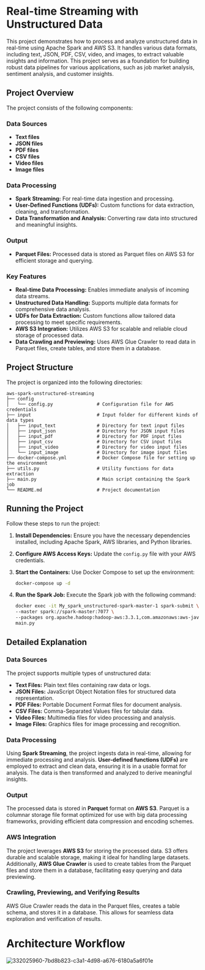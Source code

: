# Real-time Streaming with Unstructured Data

This project demonstrates how to process and analyze unstructured data in real-time using Apache Spark and AWS S3. It handles various data formats, including text, JSON, PDF, CSV, video, and images, to extract valuable insights and information. This project serves as a foundation for building robust data pipelines for various applications, such as job market analysis, sentiment analysis, and customer insights.

## Project Overview

The project consists of the following components:

### Data Sources

- **Text files**
- **JSON files**
- **PDF files**
- **CSV files**
- **Video files**
- **Image files**

### Data Processing

- **Spark Streaming:** For real-time data ingestion and processing.
- **User-Defined Functions (UDFs):** Custom functions for data extraction, cleaning, and transformation.
- **Data Transformation and Analysis:** Converting raw data into structured and meaningful insights.

### Output

- **Parquet Files:** Processed data is stored as Parquet files on AWS S3 for efficient storage and querying.

### Key Features

- **Real-time Data Processing:** Enables immediate analysis of incoming data streams.
- **Unstructured Data Handling:** Supports multiple data formats for comprehensive data analysis.
- **UDFs for Data Extraction:** Custom functions allow tailored data processing to meet specific requirements.
- **AWS S3 Integration:** Utilizes AWS S3 for scalable and reliable cloud storage of processed data.
- **Data Crawling and Previewing:** Uses AWS Glue Crawler to read data in Parquet files, create tables, and store them in a database.

## Project Structure

The project is organized into the following directories:

```
aws-spark-unstructured-streaming
├── config
│   └── config.py                # Configuration file for AWS credentials 
├── input                        # Input folder for different kinds of data types
│   ├── input_text               # Directory for text input files
│   ├── input_json               # Directory for JSON input files
│   ├── input_pdf                # Directory for PDF input files
│   ├── input_csv                # Directory for CSV input files
│   ├── input_video              # Directory for video input files
│   └── input_image              # Directory for image input files
├── docker-compose.yml           # Docker Compose file for setting up the environment
├── utils.py                     # Utility functions for data extraction
├── main.py                      # Main script containing the Spark job
└── README.md                    # Project documentation
```

## Running the Project

Follow these steps to run the project:

1. **Install Dependencies:** Ensure you have the necessary dependencies installed, including Apache Spark, AWS libraries, and Python libraries.

2. **Configure AWS Access Keys:** Update the `config.py` file with your AWS credentials.

3. **Start the Containers:** Use Docker Compose to set up the environment:
   ```bash
   docker-compose up -d
   ```

4. **Run the Spark Job:** Execute the Spark job with the following command:
   ```bash
   docker exec -it My_spark_unstructured-spark-master-1 spark-submit \
   --master spark://spark-master:7077 \
   --packages org.apache.hadoop:hadoop-aws:3.3.1,com.amazonaws:aws-java-sdk:1.11.469 \
   main.py
   ```

## Detailed Explanation

### Data Sources

The project supports multiple types of unstructured data:

- **Text Files:** Plain text files containing raw data or logs.
- **JSON Files:** JavaScript Object Notation files for structured data representation.
- **PDF Files:** Portable Document Format files for document analysis.
- **CSV Files:** Comma-Separated Values files for tabular data.
- **Video Files:** Multimedia files for video processing and analysis.
- **Image Files:** Graphics files for image processing and recognition.

### Data Processing

Using **Spark Streaming**, the project ingests data in real-time, allowing for immediate processing and analysis. **User-defined functions (UDFs)** are employed to extract and clean data, ensuring it is in a usable format for analysis. The data is then transformed and analyzed to derive meaningful insights.

### Output

The processed data is stored in **Parquet** format on **AWS S3**. Parquet is a columnar storage file format optimized for use with big data processing frameworks, providing efficient data compression and encoding schemes.

### AWS Integration

The project leverages **AWS S3** for storing the processed data. S3 offers durable and scalable storage, making it ideal for handling large datasets. Additionally, **AWS Glue Crawler** is used to create tables from the Parquet files and store them in a database, facilitating easy querying and data previewing.

### Crawling, Previewing, and Verifying Results

AWS Glue Crawler reads the data in the Parquet files, creates a table schema, and stores it in a database. This allows for seamless data exploration and verification of results.

# Architecture Workflow
 ![332025960-7bd8b823-c3a1-4d98-a676-6180a5a6f01e](https://github.com/user-attachments/assets/43d1a34c-5674-45b8-ba7b-20221f124227)

 
